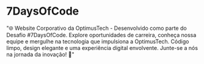 # 7DaysOfCode
"🌐 Website Corporativo da OptimusTech - Desenvolvido como parte do Desafio #7DaysOfCode. Explore oportunidades de carreira, conheça nossa equipe e mergulhe na tecnologia que impulsiona a OptimusTech. Código limpo, design elegante e uma experiência digital envolvente. Junte-se a nós na jornada da inovação! 🚀"
